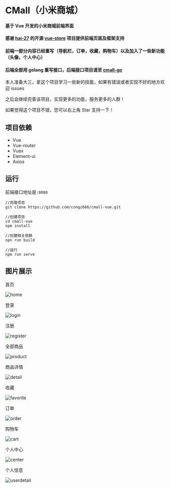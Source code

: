 # CMall（小米商城）

#### 基于 Vue 开发的小米商城前端界面

#### 感谢 [hai-27](https://github.com/hai-27) 的开源 [vue-store](https://github.com/hai-27/vue-store) 项目提供前端页面及框架支持

#### 前端一部分内容已经重写（导航栏，订单，收藏，购物车）以及加入了一些新功能（头像，个人中心）

#### 后端全部用 golang 重写接口，后端接口项目请至 [cmall-go](https://github.com/congz666/cmall-go)

本人准备大三，拿这个项目学习一些新的技能，如果有错误或者实现不好的地方欢迎 issues

之后会继续完善该项目，实现更多的功能，服务更多的人群！

如果觉得这个项目不错，您可以右上角 Star 支持一下！

## 项目依赖

- Vue
- Vue-router
- Vuex
- Element-ui
- Axios

## 运行

前端接口地址是`:8080`

```
//克隆项目
git clone https://github.com/congz666/cmall-vue.git

//创建项目
cd cmall-vue
npm install

//创建相关依赖
npn run build

//运行
npm run serve
```

## 图片展示

首页

![home](./public/img/home.png)

登录

![login](./public/img/login.png)

注册

![register](./public/img/register.png)

全部商品

![product](./public/img/product.png)

商品详情

![detail](./public/img/detail.png)

收藏

![favorite](./public/img/favorite.png)

订单

![order](./public/img/order.png)

购物车

![cart](./public/img/cart.png)

个人中心

![center](./public/img/center.png)

个人信息

![userdetail](./public/img/userdetail.png)
